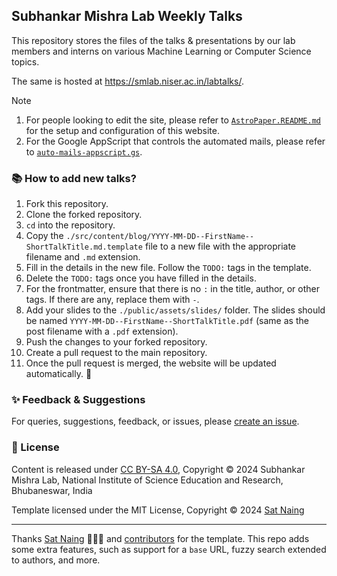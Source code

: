 ## Subhankar Mishra Lab Weekly Talks

This repository stores the files of the talks & presentations by our lab members and interns on various Machine Learning or Computer Science topics.

The same is hosted at https://smlab.niser.ac.in/labtalks/.

> [!NOTE]
> 1. For people looking to edit the site, please refer to [`AstroPaper.README.md`](./AstroPaper.README.md) for the setup and configuration of this website.
> 2. For the Google AppScript that controls the automated mails, please refer to [`auto-mails-appscript.gs`](./AppScript/auto-mails-appscript.gs).

### 📚 How to add new talks?

1. Fork this repository.
2. Clone the forked repository.
3. `cd` into the repository.
4. Copy the `./src/content/blog/YYYY-MM-DD--FirstName--ShortTalkTitle.md.template` file to a new file with the appropriate filename and `.md` extension.
5. Fill in the details in the new file. Follow the `TODO:` tags in the template.
6. Delete the `TODO:` tags once you have filled in the details.
7. For the frontmatter, ensure that there is no `:` in the title, author, or other tags. If there are any, replace them with ` - `.
8. Add your slides to the `./public/assets/slides/` folder. The slides should be named `YYYY-MM-DD--FirstName--ShortTalkTitle.pdf` (same as the post filename with a `.pdf` extension).
9. Push the changes to your forked repository.
10. Create a pull request to the main repository.
11. Once the pull request is merged, the website will be updated automatically. 🥳

### ✨ Feedback & Suggestions

For queries, suggestions, feedback, or issues, please [create an issue](https://github.com/JeS24/smlab-talks/issues/new).

### 📜 License

Content is released under [CC BY-SA 4.0](https://creativecommons.org/licenses/by-sa/4.0/), Copyright © 2024 Subhankar Mishra Lab, National Institute of Science Education and Research, Bhubaneswar, India

Template licensed under the MIT License, Copyright © 2024 [Sat Naing](https://satnaing.dev)

---
Thanks [Sat Naing](https://satnaing.dev) 👨🏻‍💻 and [contributors](https://github.com/satnaing/astro-paper/graphs/contributors) for the template. This repo adds some extra features, such as support for a `base` URL, fuzzy search extended to authors, and more.
